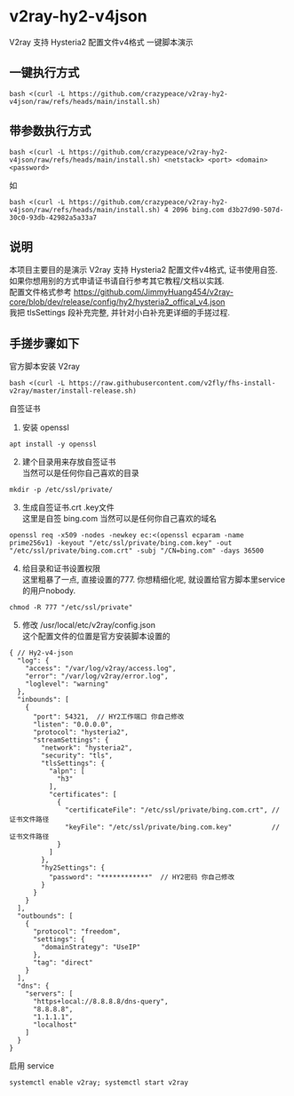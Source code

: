 # v2ray-hy2-v4json
V2ray 支持 Hysteria2 配置文件v4格式 一键脚本演示

## 一键执行方式

```
bash <(curl -L https://github.com/crazypeace/v2ray-hy2-v4json/raw/refs/heads/main/install.sh)
```

## 带参数执行方式
```
bash <(curl -L https://github.com/crazypeace/v2ray-hy2-v4json/raw/refs/heads/main/install.sh) <netstack> <port> <domain> <password>
```
如
```
bash <(curl -L https://github.com/crazypeace/v2ray-hy2-v4json/raw/refs/heads/main/install.sh) 4 2096 bing.com d3b27d90-507d-30c0-93db-42982a5a33a7
```
## 说明
本项目主要目的是演示 V2ray 支持 Hysteria2 配置文件v4格式, 证书使用自签.  
如果你想用别的方式申请证书请自行参考其它教程/文档以实践.  
配置文件格式参考 https://github.com/JimmyHuang454/v2ray-core/blob/dev/release/config/hy2/hysteria2_offical_v4.json  
我把 tlsSettings 段补充完整, 并针对小白补充更详细的手搓过程.

## 手搓步骤如下

官方脚本安装 V2ray  
```
bash <(curl -L https://raw.githubusercontent.com/v2fly/fhs-install-v2ray/master/install-release.sh)
```

自签证书  
1. 安装 openssl
```
apt install -y openssl
```   
2. 建个目录用来存放自签证书  
   当然可以是任何你自己喜欢的目录
```
mkdir -p /etc/ssl/private/
```
3. 生成自签证书.crt .key文件  
   这里是自签 bing.com 当然可以是任何你自己喜欢的域名
```
openssl req -x509 -nodes -newkey ec:<(openssl ecparam -name prime256v1) -keyout "/etc/ssl/private/bing.com.key" -out "/etc/ssl/private/bing.com.crt" -subj "/CN=bing.com" -days 36500
```   
4. 给目录和证书设置权限  
   这里粗暴了一点, 直接设置的777. 你想精细化呢, 就设置给官方脚本里service的用户nobody.
```
chmod -R 777 "/etc/ssl/private"
```
5. 修改 /usr/local/etc/v2ray/config.json  
   这个配置文件的位置是官方安装脚本设置的
```
{ // Hy2-v4-json
  "log": {
    "access": "/var/log/v2ray/access.log",
    "error": "/var/log/v2ray/error.log",
    "loglevel": "warning"
  },
  "inbounds": [
    {
      "port": 54321,  // HY2工作端口 你自己修改
      "listen": "0.0.0.0",
      "protocol": "hysteria2",
      "streamSettings": {
        "network": "hysteria2",
        "security": "tls",
        "tlsSettings": {
          "alpn": [
            "h3"
          ],
          "certificates": [
            {
              "certificateFile": "/etc/ssl/private/bing.com.crt", // 证书文件路径
              "keyFile": "/etc/ssl/private/bing.com.key"          // 证书文件路径
            }
          ]
        },
        "hy2Settings": {
          "password": "************"  // HY2密码 你自己修改
        }
      }
    }
  ],
  "outbounds": [
    {
      "protocol": "freedom",
      "settings": {
        "domainStrategy": "UseIP"
      },
      "tag": "direct"
    }
  ],
  "dns": {
    "servers": [
      "https+local://8.8.8.8/dns-query",
      "8.8.8.8",
      "1.1.1.1",
      "localhost"
    ]
  }
}
```

启用 service  
```
systemctl enable v2ray; systemctl start v2ray
```

